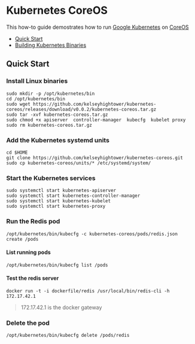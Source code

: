 # Kubernetes CoreOS

This how-to guide demostrates how to run [Google Kubernetes](https://github.com/GoogleCloudPlatform/kubernetes) on [CoreOS](https://coreos.com)

- [Quick Start](#quick-start)
- [Building Kubernetes Binaries](docs/build.md)

## Quick Start

### Install Linux binaries

```
sudo mkdir -p /opt/kubernetes/bin
cd /opt/kubernetes/bin
sudo wget https://github.com/kelseyhightower/kubernetes-coreos/releases/download/v0.0.2/kubernetes-coreos.tar.gz
sudo tar -xvf kubernetes-coreos.tar.gz
sudo chmod +x apiserver  controller-manager  kubecfg  kubelet proxy
sudo rm kubernetes-coreos.tar.gz
```

### Add the Kubernetes systemd units

```
cd $HOME
git clone https://github.com/kelseyhightower/kubernetes-coreos.git
sudo cp kubernetes-coreos/units/* /etc/systemd/system/
```

### Start the Kubernetes services

```
sudo systemctl start kubernetes-apiserver
sudo systemctl start kubernetes-controller-manager
sudo systemctl start kubernetes-kubelet
sudo systemctl start kubernetes-proxy
```

### Run the Redis pod

```
/opt/kubernetes/bin/kubecfg -c kubernetes-coreos/pods/redis.json create /pods
```

#### List running pods

```
/opt/kubernetes/bin/kubecfg list /pods
```

#### Test the redis server

```
docker run -t -i dockerfile/redis /usr/local/bin/redis-cli -h 172.17.42.1
```

> 172.17.42.1 is the docker gateway

### Delete the pod

```
/opt/kubernetes/bin/kubecfg delete /pods/redis
```
